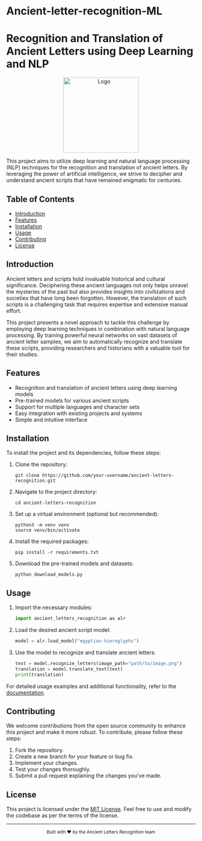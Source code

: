 # Ancient-letter-recognition-ML

# Recognition and Translation of Ancient Letters using Deep Learning and NLP

<p align="center">
  <img src="logo.png" alt="Logo" width="200" height="200">
</p>

This project aims to utilize deep learning and natural language processing (NLP) techniques for the recognition and translation of ancient letters. By leveraging the power of artificial intelligence, we strive to decipher and understand ancient scripts that have remained enigmatic for centuries.

## Table of Contents

- [Introduction](#introduction)
- [Features](#features)
- [Installation](#installation)
- [Usage](#usage)
- [Contributing](#contributing)
- [License](#license)

## Introduction

Ancient letters and scripts hold invaluable historical and cultural significance. Deciphering these ancient languages not only helps unravel the mysteries of the past but also provides insights into civilizations and societies that have long been forgotten. However, the translation of such scripts is a challenging task that requires expertise and extensive manual effort.

This project presents a novel approach to tackle this challenge by employing deep learning techniques in combination with natural language processing. By training powerful neural networks on vast datasets of ancient letter samples, we aim to automatically recognize and translate these scripts, providing researchers and historians with a valuable tool for their studies.

## Features

- Recognition and translation of ancient letters using deep learning models
- Pre-trained models for various ancient scripts
- Support for multiple languages and character sets
- Easy integration with existing projects and systems
- Simple and intuitive interface

## Installation

To install the project and its dependencies, follow these steps:

1. Clone the repository:

   ```shell
   git clone https://github.com/your-username/ancient-letters-recognition.git
   ```

2. Navigate to the project directory:

   ```shell
   cd ancient-letters-recognition
   ```

3. Set up a virtual environment (optional but recommended):

   ```shell
   python3 -m venv venv
   source venv/bin/activate
   ```

4. Install the required packages:

   ```shell
   pip install -r requirements.txt
   ```

5. Download the pre-trained models and datasets:

   ```shell
   python download_models.py
   ```

## Usage

1. Import the necessary modules:

   ```python
   import ancient_letters_recognition as alr
   ```

2. Load the desired ancient script model:

   ```python
   model = alr.load_model("egyptian-hieroglyphs")
   ```

3. Use the model to recognize and translate ancient letters:

   ```python
   text = model.recognize_letters(image_path="path/to/image.png")
   translation = model.translate_text(text)
   print(translation)
   ```

For detailed usage examples and additional functionality, refer to the [documentation](docs/).

## Contributing

We welcome contributions from the open source community to enhance this project and make it more robust. To contribute, please follow these steps:

1. Fork the repository.
2. Create a new branch for your feature or bug fix.
3. Implement your changes.
4. Test your changes thoroughly.
5. Submit a pull request explaining the changes you've made.

## License

This project is licensed under the [MIT License](LICENSE). Feel free to use and modify the codebase as per the terms of the license.

---

<div align="center">
  <sub>Built with ❤︎ by the Ancient Letters Recognition team</sub>
</div>
